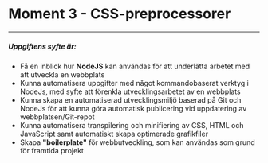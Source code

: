 # Moment 3 - CSS-preprocessorer <br/> 
--------------------------------
##### Uppgiftens syfte är: 
* Få en inblick hur **NodeJS** kan användas för att underlätta arbetet med att utveckla en webbplats
* Kunna automatisera uppgifter med något kommandobaserat verktyg i NodeJs, med syfte att förenkla utvecklingsarbetet av en webbplats
* Kunna skapa en automatiserad utvecklingsmiljö baserad på Git och NodeJs för att kunna göra automatisk publicering vid uppdatering av webbplatsen/Git-repot
* Kunna automatisera transpilering och minifiering av CSS, HTML och JavaScript samt automatiskt skapa optimerade grafikfiler
* Skapa **"boilerplate"** för webbutveckling, som kan användas som grund för framtida projekt
